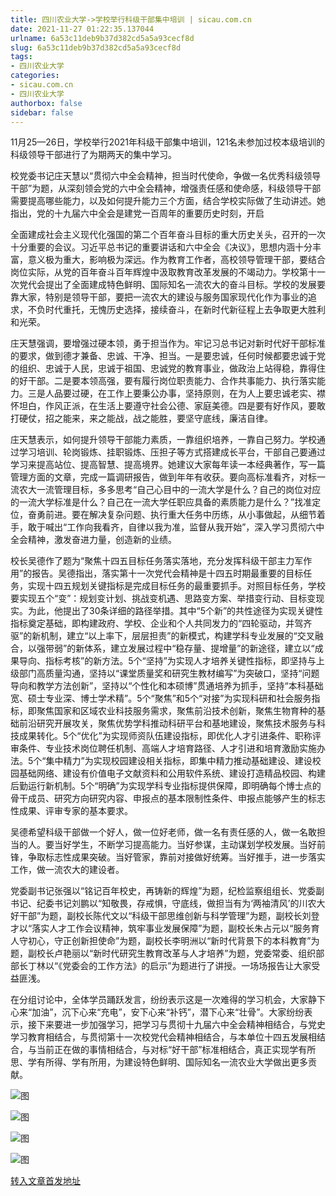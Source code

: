 ```yaml
---
title: 四川农业大学->学校举行科级干部集中培训 | sicau.com.cn
date: 2021-11-27 01:22:35.137044
urlname: 6a53c11deb9b37d382cd5a5a93cecf8d
slug: 6a53c11deb9b37d382cd5a5a93cecf8d
tags: 
- 四川农业大学
categories:
- sicau.com.cn
- 四川农业大学
authorbox: false
sidebar: false
---
```

11月25—26日，学校举行2021年科级干部集中培训，121名未参加过校本级培训的科级领导干部进行了为期两天的集中学习。

校党委书记庄天慧以“贯彻六中全会精神，担当时代使命，争做一名优秀科级领导干部”为题，从深刻领会党的六中全会精神，增强责任感和使命感，科级领导干部需要提高哪些能力，以及如何提升能力三个方面，结合学校实际做了生动讲述。她指出，党的十九届六中全会是建党一百周年的重要历史时刻，开启
<!--more-->
全面建成社会主义现代化强国的第二个百年奋斗目标的重大历史关头，召开的一次十分重要的会议。习近平总书记的重要讲话和六中全会《决议》，思想内涵十分丰富，意义极为重大，影响极为深远。作为教育工作者，高校领导管理干部，要结合岗位实际，从党的百年奋斗百年辉煌中汲取教育改革发展的不竭动力。学校第十一次党代会提出了全面建成特色鲜明、国际知名一流农大的奋斗目标。学校的发展要靠大家，特别是领导干部，要把一流农大的建设与服务国家现代化作为事业的追求，不负时代重托，无愧历史选择，接续奋斗，在新时代新征程上去争取更大胜利和光荣。

庄天慧强调，要增强过硬本领，勇于担当作为。牢记习总书记对新时代好干部标准的要求，做到德才兼备、忠诚、干净、担当。一是要忠诚，任何时候都要忠诚于党的组织、忠诚于人民，忠诚于祖国、忠诚党的教育事业，做政治上站得稳，靠得住的好干部。二是要本领高强，要有履行岗位职责能力、合作共事能力、执行落实能力。三是人品要过硬，在工作上要秉公办事，坚持原则，在为人上要忠诚老实、襟怀坦白，作风正派，在生活上要遵守社会公德、家庭美德。四是要有好作风，要敢打硬仗，招之能来，来之能战，战之能胜，要坚守底线，廉洁自律。

庄天慧表示，如何提升领导干部能力素质，一靠组织培养，一靠自己努力。学校通过学习培训、轮岗锻炼、挂职锻炼、压担子等方式搭建成长平台，干部自己要通过学习来提高站位、提高智慧、提高境界。她建议大家每年读一本经典著作，写一篇管理方面的文章，完成一篇调研报告，做到年年有收获。要向高标准看齐，对标一流农大一流管理目标，多多思考“自己心目中的一流大学是什么？自己的岗位对应的一流大学标准是什么？自己在一流大学任职应具备的素质能力是什么？”找准定位，奋勇前进。要在解决复杂问题、执行重大任务中历练，从小事做起，从细节着手，敢于喊出“工作向我看齐，自律以我为准，监督从我开始”，深入学习贯彻六中全会精神，激发奋进力量，创造新的业绩。

校长吴德作了题为“聚焦十四五目标任务落实落地，充分发挥科级干部主力军作用”的报告。吴德指出，落实第十一次党代会精神是十四五时期最重要的目标任务，实现十四五规划关键指标是完成目标任务的最重要抓手。对照目标任务，学校要实现五个“变”：规划变计划、挑战变机遇、思路变方案、举措变行动、目标变现实。为此，他提出了30条详细的路径举措。其中“5个新”的共性途径为实现关键性指标奠定基础，即构建政府、学校、企业和个人共同发力的“四轮驱动，并驾齐驱”的新机制，建立“以上率下，层层担责”的新模式，构建学科专业发展的“交叉融合，以强带弱”的新体系，建立发展过程中“稳存量、提增量”的新途径，建立以“成果导向、指标考核”的新方法。5个“坚持”为实现人才培养关键性指标，即坚持与上级部门高质量沟通，坚持以“课堂质量奖和研究生教材编写”为突破口，坚持“问题导向和教学方法创新”，坚持以“个性化和本硕博”贯通培养为抓手，坚持“本科基础宽、硕士专业深、博士学术精”。5个“聚焦”和5个“对接”为实现科研和社会服务指标，即聚焦国家和区域农业科技服务需求，聚焦前沿技术创新，聚焦生物育种的基础前沿研究开展攻关，聚焦优势学科推动科研平台和基地建设，聚焦技术服务与科技成果转化。5个“优化”为实现师资队伍建设指标，即优化人才引进条件、职称评审条件、专业技术岗位聘任机制、高端人才培育路径、人才引进和培育激励实施办法。5个“集中精力”为实现校园建设相关指标，即集中精力推动基础建设、建设校园基础网络、建设有价值电子文献资料和公用软件系统、建设打造精品校园、构建后勤运行新机制。5个“明确”为实现学科专业指标提供保障，即明确每个博士点的骨干成员、研究方向研究内容、申报点的基本限制性条件、申报点能够产生的标志性成果、评审专家的基本要求。

吴德希望科级干部做一个好人，做一位好老师，做一名有责任感的人，做一名敢担当的人。要当好学生，不断学习提高能力。当好参谋，主动谋划学校发展。当好前锋，争取标志性成果突破。当好管家，靠前对接做好统筹。当好推手，进一步落实工作，做一流农大的建设者。

党委副书记张强以“铭记百年校史，再铸新的辉煌”为题，纪检监察组组长、党委副书记、纪委书记刘鹏以“知敬畏，存戒惧，守底线，做担当有为‘两袖清风’的川农大好干部”为题，副校长陈代文以“科级干部思维创新与科学管理”为题，副校长刘登才以“落实人才工作会议精神，筑牢事业发展保障”为题，副校长朱占元以“服务育人守初心，守正创新担使命”为题，副校长李明洲以“新时代背景下的本科教育”为题，副校长卢艳丽以“新时代研究生教育改革与人才培养”为题，党委常委、组织部部长丁林以“《党委会的工作方法》的启示”为题进行了讲授。一场场报告让大家受益匪浅。

在分组讨论中，全体学员踊跃发言，纷纷表示这是一次难得的学习机会，大家静下心来“加油”，沉下心来“充电”，安下心来“补钙”，潜下心来“壮骨”。大家纷纷表示，接下来要进一步加强学习，把学习与贯彻十九届六中全会精神相结合，与党史学习教育相结合，与贯彻第十一次校党代会精神相结合，与本单位十四五发展相结合，与当前正在做的事情相结合，与对标“好干部”标准相结合，真正实现学有所思、学有所得、学有所用，为建设特色鲜明、国际知名一流农业大学做出更多贡献。

![图](https://news.sicau.edu.cn/__local/D/B4/AD/08E2FD505893EC60AD6FD190CD2_C1D4312C_16C46.jpg)

![图](https://news.sicau.edu.cn/__local/2/59/C1/7B4212EBFE4D20825BAF23294D4_229F0084_C677.jpg)

![图](https://news.sicau.edu.cn/__local/1/7F/E1/236AC1DA0C9CF1028F50388610C_66EFEE1C_C253.jpg)

![图](https://news.sicau.edu.cn/__local/B/D6/5D/30B0AC35597F413FFB3405BC788_990559D9_14DF3.jpg)

[转入文章首发地址](https://news.sicau.edu.cn/info/1135/65696.htm)
